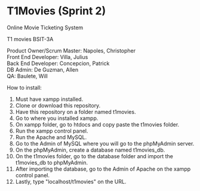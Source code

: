# T1Movies (Sprint 2)

Online Movie Ticketing System

T1 movies BSIT-3A

Product Owner/Scrum Master: Napoles, Christopher <br>
Front End Developer: Villa, Julius <br>
Back End Developer: Concepcion, Patrick <br>
DB Admin: De Guzman, Allen <br>
QA: Baulete, Will <br>

How to install: <br>

1. Must have xampp installed. <br>
2. Clone or download this repository. <br>
3. Have this repository on a folder named t1movies. <br>
4. Go to where you installed xampp. <br>
5. On xampp folder, go to htdocs and copy paste the t1movies folder. <br>
6. Run the xampp control panel. <br>
7. Run the Apache and MySQL. <br>
8. Go to the Admin of MySQL where you will go to the phpMyAdmin server. <br>
9. On the phpMyAdmin, create a database named t1movies_db. <br>
10. On the t1movies folder, go to the database folder and import the t1movies_db to phpMyAdmin. <br>
11. After importing the database, go to the Admin of Apache on the xampp control panel. <br>
12. Lastly, type "localhost/t1movies" on the URL. <br>
